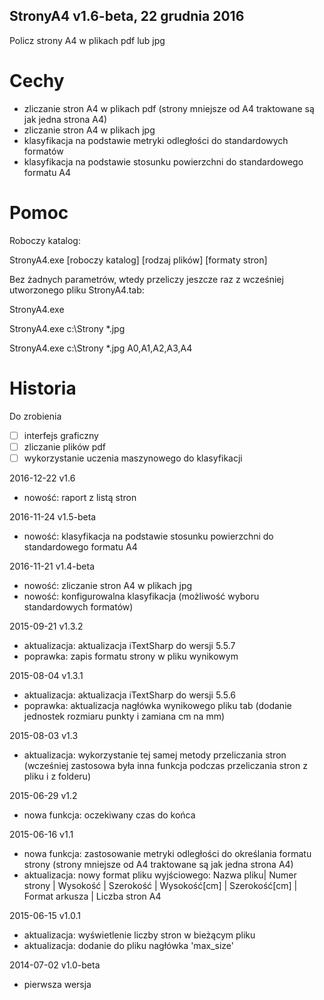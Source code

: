 ﻿StronyA4 v1.6-beta, 22 grudnia 2016
---
Policz strony A4 w plikach pdf lub jpg

# Cechy

* zliczanie stron A4 w plikach pdf (strony mniejsze od A4 traktowane są jak jedna strona A4)
* zliczanie stron A4 w plikach jpg
* klasyfikacja na podstawie metryki odległości do standardowych formatów
* klasyfikacja na podstawie stosunku powierzchni do standardowego formatu A4

# Pomoc

Roboczy katalog:

StronyA4.exe [roboczy katalog] [rodzaj plików] [formaty stron]

Bez żadnych parametrów, wtedy przeliczy jeszcze raz z wcześniej utworzonego pliku StronyA4.tab:

StronyA4.exe

StronyA4.exe c:\Strony *.jpg

StronyA4.exe c:\Strony *.jpg A0,A1,A2,A3,A4

# Historia

Do zrobienia

* [ ] interfejs graficzny
* [ ] zliczanie plików pdf
* [ ] wykorzystanie uczenia maszynowego do klasyfikacji

2016-12-22 v1.6

* nowość: raport z listą stron

2016-11-24 v1.5-beta

* nowość: klasyfikacja na podstawie stosunku powierzchni do standardowego formatu A4

2016-11-21 v1.4-beta

* nowość: zliczanie stron A4 w plikach jpg
* nowość: konfigurowalna klasyfikacja (możliwość wyboru standardowych formatów)

2015-09-21 v1.3.2

* aktualizacja: aktualizacja iTextSharp do wersji 5.5.7
* poprawka: zapis formatu strony w pliku wynikowym

2015-08-04 v1.3.1

* aktualizacja: aktualizacja iTextSharp do wersji 5.5.6
* poprawka: aktualizacja nagłówka wynikowego pliku tab (dodanie jednostek rozmiaru punkty i zamiana cm na mm)

2015-08-03 v1.3

* aktualizacja: wykorzystanie tej samej metody przeliczania stron (wcześniej zastosowa była inna funkcja podczas przeliczania stron z pliku i z folderu)

2015-06-29 v1.2

* nowa funkcja: oczekiwany czas do końca

2015-06-16 v1.1

* nowa funkcja: zastosowanie metryki odległości do określania formatu strony (strony mniejsze od A4 traktowane są jak jedna strona A4)
* aktualizacja: nowy format pliku wyjściowego: Nazwa pliku| Numer strony | Wysokość | Szerokość | Wysokość[cm] | Szerokość[cm] | Format arkusza | Liczba stron A4

2015-06-15 v1.0.1

* aktualizacja: wyświetlenie liczby stron w bieżącym pliku
* aktualizacja: dodanie do pliku nagłówka 'max_size'

2014-07-02 v1.0-beta

* pierwsza wersja
